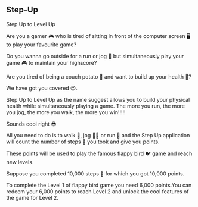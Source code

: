 ## Step-Up
Step Up to Level Up

Are you a gamer 🎮 who is tired of sitting in front of the computer screen 🖥️ to play your favourite game?

Do you wanna go outside for a run or jog 🏃 but simultaneously play your game 🎮 to maintain your highscore?

Are you tired of being a couch potato 🥔 and want to build up your health 💪?

We have got you covered 😉.

Step Up to Level Up as the name suggest allows you to build your physical health while simultaneously playing a game. 
The more you run, the more you jog, the more you walk, the more you win!!!!!

Sounds cool right 😎

All you need to do is to walk 🚶, jog 🏃‍♂️ or run 🏃 and the Step Up application will count the number of steps 👣 you took and give you points.

These points will be used to play the famous flappy bird 🐦 game and reach new levels.

Suppose you completed 10,000 steps 👣 for which you got 10,000 points.

To complete the Level 1 of flappy bird game you need 6,000 points.You can redeem your 6,000 points to reach Level 2 and unlock the cool features of the game for Level 2.

